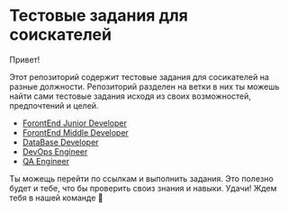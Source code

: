 # Тестовые задания для соискателей

Привет!

Этот репозиторий содержит тестовые задания для сосикателей на разные должности.
Репозиторий разделен на ветки в них ты можешь найти сами тестовые задания исходя из своих возможностей, предпочтений и целей.

- [ForontEnd Junior Developer](https://github.com/diliapi/test_job/tree/forntend)
- [ForontEnd Middle Developer](https://github.com/diliapi/test_job/tree/forntend)
- [DataBase Developer](https://github.com/diliapi/test_job/tree/database)
- [DevOps Engineer](https://github.com/diliapi/test_job/tree/devops)
- [QA Engineer](https://github.com/diliapi/test_job/tree/qa)

Ты можещь перейти по ссылкам и выполнить задания.
Это полезно будет и тебе, что бы проверить своиз знания и навыки.
Удачи! 
Ждем тебя в нашей команде 💪